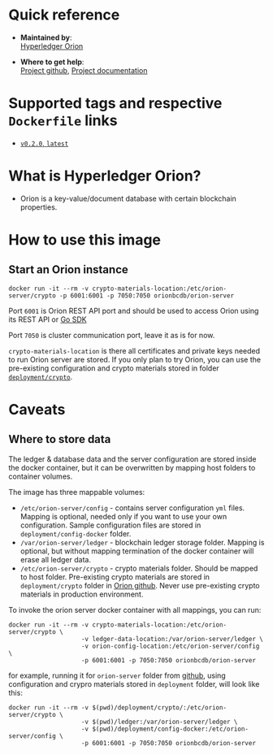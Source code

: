 # Quick reference

-	**Maintained by**:  
     [Hyperledger Orion](https://github.com/hyperledger-labs/orion-server/)

-	**Where to get help**:  
     [Project github](https://github.com/hyperledger-labs/orion-server/), [Project documentation](http://labs.hyperledger.org/orion-server/)

# Supported tags and respective `Dockerfile` links

- [`v0.2.0`, `latest`](https://github.com/hyperledger-labs/orion-server/blob/a29148fb3c9503140ede965c6af11c0fda8ff4ba/images/Dockerfile)


# What is Hyperledger Orion?

- Orion is a key-value/document database with certain blockchain properties.  

# How to use this image

## Start an Orion instance
```console
docker run -it --rm -v crypto-materials-location:/etc/orion-server/crypto -p 6001:6001 -p 7050:7050 orionbcdb/orion-server
```

Port `6001` is Orion REST API port and should be used to access Orion using its REST API or [Go SDK](https://github.com/hyperledger-labs/orion-sdk-go/) 

Port `7050` is cluster communication port, leave it as is for now.

`crypto-materials-location` is there all certificates and private keys needed to run Orion server are stored.
If you only plan to try Orion, you can use the pre-existing configuration and crypto materials stored in folder [`deployment/crypto`](https://github.com/hyperledger-labs/orion-server/tree/main/deployment/crypto).

# Caveats

## Where to store data 

The ledger & database data and the server configuration are stored inside the docker container, but it can be overwritten by mapping host folders to container volumes.

The image has three mappable volumes:
* `/etc/orion-server/config` - contains server configuration `yml` files. Mapping is optional, needed only if you want to use your own configuration. Sample configuration files are stored in `deployment/config-docker` folder.
* `/var/orion-server/ledger` - blockchain ledger storage folder. Mapping is optional, but without mapping termination of the docker container will erase all ledger data.
* `/etc/orion-server/crypto` - crypto materials folder. Should be mapped to host folder. Pre-existing crypto materials are stored in `deployment/crypto` folder in [Orion github](https://github.com/hyperledger-labs/orion-server/). Never use pre-existing crypto materials in production environment.

To invoke the orion server docker container with all mappings, you can run:
```console
docker run -it --rm -v crypto-materials-location:/etc/orion-server/crypto \
                    -v ledger-data-location:/var/orion-server/ledger \
                    -v orion-config-location:/etc/orion-server/config \
                    -p 6001:6001 -p 7050:7050 orionbcdb/orion-server
```

for example, running it for `orion-server` folder from [github](https://github.com/hyperledger-labs/orion-server), using configuration and crypro materials stored in `deployment` folder, will look like this:
```console
docker run -it --rm -v $(pwd)/deployment/crypto/:/etc/orion-server/crypto \
                    -v $(pwd)/ledger:/var/orion-server/ledger \
                    -v $(pwd)/deployment/config-docker:/etc/orion-server/config \
                    -p 6001:6001 -p 7050:7050 orionbcdb/orion-server
``` 
